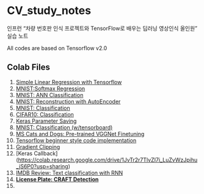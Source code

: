 # CV_study_notes
인프런 “차량 번호판 인식 프로젝트와 TensorFlow로 배우는 딥러닝 영상인식 올인원” 실습 노트

All codes are based on Tensorflow v2.0

## Colab Files
1. [Simple Linear Regression with Tensorflow](https://colab.research.google.com/drive/1QCjnGTX2sWGRjO99EDtAP4JFsY-yzL7R?usp=share_link)
2. [MNIST:Softmax Regression](https://colab.research.google.com/drive/1OD2t8k5Nk3TbLlwwd59T9LPLQGaDpd39?usp=share_link)
3. [MNIST: ANN Classification](https://colab.research.google.com/drive/14LnDfnJGejl4L-CJ5CFqbCq-e_3TjanT?usp=sharing)
4. [MNIST: Reconstruction with AutoEncoder](https://colab.research.google.com/drive/1zwRym9JRHkqhdlZRjL-EPy0H2zjOnImJ?usp=sharing)
5. [MNIST: Classification](https://colab.research.google.com/drive/19MCYo9P2rNZVbMszxmHDYk29wZSSFO5V?usp=sharing)
6. [CIFAR10: Classification](https://colab.research.google.com/drive/16IJRUcWzd2TVUZBFRXytEVYpJV_McS3f?usp=sharing)
7. [Keras Parameter Saving](https://colab.research.google.com/drive/1RcU27-UqnkK-AeHzsjJYYjROAjcsIipq?usp=sharing)
8. [MNIST: Classification (w/tensorboard)](https://colab.research.google.com/drive/1ByQPcI4BTt8SUtAFTGHoCRpe-jyRMLLt?usp=sharing)
9. [MS Cats and Dogs: Pre-trained VGGNet Finetuning](https://colab.research.google.com/drive/1jKq_9DC5Gbnar51RtHyzcNo_vUKQm7rQ?usp=sharing)
10. [Tensorflow beginner style code implementation](https://colab.research.google.com/drive/1oEG1wVk757utpc1YUddt9Us7WKbucQcQ?usp=sharing)
11. [Gradient Clipping](https://colab.research.google.com/drive/1IsdmFH1QF5W-TYwiNaouQkF5MXN5EeMT?usp=sharing)
12. [Keras Callback] (https://colab.research.google.com/drive/1JvTr2r7TlvZI7i_LuZvWzJpihu_jS6P0?usp=sharing)
13. [IMDB Review: Text classification with RNN](https://colab.research.google.com/drive/1eGKmGXL36hhNAbvAvPGuAJUjVqRrTR5N?usp=sharing)
14. [**License Plate: CRAFT Detection**](https://colab.research.google.com/drive/1zwRym9JRHkqhdlZRjL-EPy0H2zjOnImJ?usp=sharing)
15. 
